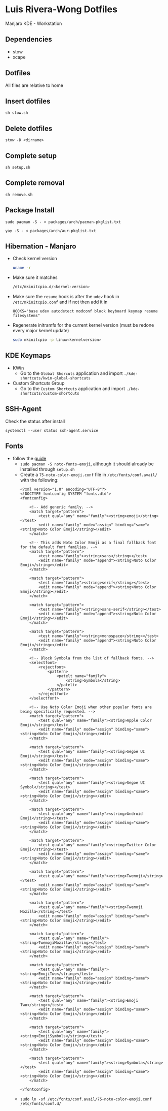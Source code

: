 # Luis Rivera-Wong Dotfiles

Manjaro KDE - Workstation

## Dependencies
- stow
- xcape

## Dotfiles
All files are relative to home

## Insert dotfiles
`sh stow.sh`

## Delete dotfiles
`stow -D <dirname>`


## Complete setup
`sh setup.sh`

## Complete removal
`sh remove.sh`

## Package Install
```
sudo pacman -S - < packages/arch/pacman-pkglist.txt
```
```
yay -S - < packages/arch/aur-pkglist.txt
```

## Hibernation - Manjaro
- Check kernel version
  ```sh
  uname -r
  ```
- Make sure it matches
  ```sh
  /etc/mkinitcpio.d/<kernel-version>
  ```
- Make sure the `resume` hook is after the `udev` hook in `/etc/mkinitcpio.conf` and if not then add it in
  ```
  HOOKS="base udev autodetect modconf block keyboard keymap resume filesystems"
  ```
- Regenerate initramfs for the current kernel version (must be redone every major kernel update)
  ```sh
  sudo mkinitcpio -p linux<kernelversion>
  ```
## KDE Keymaps
- KWin
    - Go to the `Global Shorcuts` application and import `./kde-shortcuts/kwin-global-shortcuts`
- Custom Shortcuts Group
    - Go to the `Custom Shortcuts` application and import `./kde-shortcuts/custom-shortcuts`

## SSH-Agent
Check the status after install
```
systemctl --user status ssh-agent.service
```

## Fonts
- follow the [guide](https://www.reddit.com/r/archlinux/comments/9q8dlj/how_to_better_enable_color_emojis/)
  - `sudo pacman -S noto-fonts-emoji`, although it should already be installed through `setup.sh`
  - Create a `75-noto-color-emoji.conf` file in `/etc/fonts/conf.avail/` with the following:
	```
	<?xml version="1.0" encoding="UTF-8"?>
	<!DOCTYPE fontconfig SYSTEM "fonts.dtd">
	<fontconfig>

	    <!-- Add generic family. -->
	    <match target="pattern">
	        <test qual="any" name="family"><string>emoji</string></test>
	        <edit name="family" mode="assign" binding="same"><string>Noto Color Emoji</string></edit>
	    </match>

	    <!-- This adds Noto Color Emoji as a final fallback font for the default font families. -->
	    <match target="pattern">
	        <test name="family"><string>sans</string></test>
	        <edit name="family" mode="append"><string>Noto Color Emoji</string></edit>
	    </match>

	    <match target="pattern">
	        <test name="family"><string>serif</string></test>
	        <edit name="family" mode="append"><string>Noto Color Emoji</string></edit>
	    </match>

	    <match target="pattern">
	        <test name="family"><string>sans-serif</string></test>
	        <edit name="family" mode="append"><string>Noto Color Emoji</string></edit>
	    </match>

	    <match target="pattern">
	        <test name="family"><string>monospace</string></test>
	        <edit name="family" mode="append"><string>Noto Color Emoji</string></edit>
	    </match>

	    <!-- Block Symbola from the list of fallback fonts. -->
	    <selectfont>
	        <rejectfont>
	            <pattern>
	                <patelt name="family">
	                    <string>Symbola</string>
	                </patelt>
	            </pattern>
	        </rejectfont>
	    </selectfont>

	    <!-- Use Noto Color Emoji when other popular fonts are being specifically requested. -->
	    <match target="pattern">
	        <test qual="any" name="family"><string>Apple Color Emoji</string></test>
	        <edit name="family" mode="assign" binding="same"><string>Noto Color Emoji</string></edit>
	    </match>

	    <match target="pattern">
	        <test qual="any" name="family"><string>Segoe UI Emoji</string></test>
	        <edit name="family" mode="assign" binding="same"><string>Noto Color Emoji</string></edit>
	    </match>

	    <match target="pattern">
	        <test qual="any" name="family"><string>Segoe UI Symbol</string></test>
	        <edit name="family" mode="assign" binding="same"><string>Noto Color Emoji</string></edit>
	    </match>

	    <match target="pattern">
	        <test qual="any" name="family"><string>Android Emoji</string></test>
	        <edit name="family" mode="assign" binding="same"><string>Noto Color Emoji</string></edit>
	    </match>

	    <match target="pattern">
	        <test qual="any" name="family"><string>Twitter Color Emoji</string></test>
	        <edit name="family" mode="assign" binding="same"><string>Noto Color Emoji</string></edit>
	    </match>

	    <match target="pattern">
	        <test qual="any" name="family"><string>Twemoji</string></test>
	        <edit name="family" mode="assign" binding="same"><string>Noto Color Emoji</string></edit>
	    </match>

	    <match target="pattern">
	        <test qual="any" name="family"><string>Twemoji Mozilla</string></test>
	        <edit name="family" mode="assign" binding="same"><string>Noto Color Emoji</string></edit>
	    </match>

	    <match target="pattern">
	        <test qual="any" name="family"><string>TwemojiMozilla</string></test>
	        <edit name="family" mode="assign" binding="same"><string>Noto Color Emoji</string></edit>
	    </match>

	    <match target="pattern">
	        <test qual="any" name="family"><string>EmojiTwo</string></test>
	        <edit name="family" mode="assign" binding="same"><string>Noto Color Emoji</string></edit>
	    </match>

	    <match target="pattern">
	        <test qual="any" name="family"><string>Emoji Two</string></test>
	        <edit name="family" mode="assign" binding="same"><string>Noto Color Emoji</string></edit>
	    </match>

	    <match target="pattern">
	        <test qual="any" name="family"><string>EmojiSymbols</string></test>
	        <edit name="family" mode="assign" binding="same"><string>Noto Color Emoji</string></edit>
	    </match>

	    <match target="pattern">
	        <test qual="any" name="family"><string>Symbola</string></test>
	        <edit name="family" mode="assign" binding="same"><string>Noto Color Emoji</string></edit>
	    </match>

	</fontconfig>
	```
  - `sudo ln -sf /etc/fonts/conf.avail/75-noto-color-emoji.conf /etc/fonts/conf.d/`

